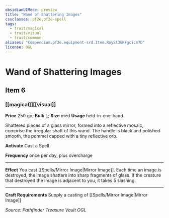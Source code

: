 ```yaml
---
obsidianUIMode: preview
title: "Wand of Shattering Images"
cssclasses: pf2e,pf2e-spell
tags:
  - trait/magical
  - trait/visual
  - trait/common
aliases: "Compendium.pf2e.equipment-srd.Item.RoySt3EKFgcicm7D"
license: OGL
---
```

# Wand of Shattering Images
## Item 6
### [[magical]][[visual]]


**Price** 250 gp; 
**Bulk** L; **Size** med
**Usage** held-in-one-hand

Shattered pieces of a glass mirror, formed into a reflective mosaic, comprise the irregular shaft of this wand. The handle is black and polished smooth, the pommel capped with a tiny reflective orb.

**Activate** Cast a Spell

**Frequency** once per day, plus overcharge

* * *

**Effect** You cast [[Spells/Mirror Image|Mirror Image]]. Each time an image is destroyed, the image shatters into sharp fragments of glass. If the creature that destroyed the image is adjacent to you, it takes 5 slashing.

* * *

**Craft Requirements** Supply a casting of [[Spells/Mirror Image|Mirror Image]]

*Source: Pathfinder Treasure Vault*
*OGL*